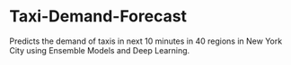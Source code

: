 # Taxi-Demand-Forecast
Predicts the demand of taxis in next 10 minutes in 40 regions in New York City using Ensemble Models and Deep Learning.
